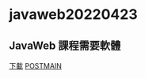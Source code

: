 # javaweb20220423
## JavaWeb 課程需要軟體
[下載](https://drive.google.com/file/d/1hljBks3O8Ra94xdidB8F1PYEooWcplan/view)
[POSTMAIN](https://www.postman.com/downloads/)
